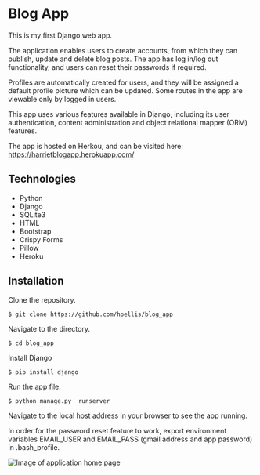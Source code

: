 # Blog App

This is my first Django web app.

The application enables users to create accounts, from which they can publish, update and delete blog posts. The app has log in/log out functionality, and users can reset their passwords if required.

Profiles are automatically created for users, and they will be assigned a default profile picture which can be updated. Some routes in the app are viewable only by logged in users. 

This app uses various features available in Django, including its user authentication, content administration and object relational mapper (ORM) features. 

The app is hosted on Herkou, and can be visited here: https://harrietblogapp.herokuapp.com/

## Technologies
* Python
* Django
* SQLite3
* HTML
* Bootstrap
* Crispy Forms
* Pillow
* Heroku


## Installation

Clone the repository.

```$ git clone https://github.com/hpellis/blog_app```

Navigate to the directory. 

```$ cd blog_app```

Install Django

```$ pip install django```

Run the app file.

```$ python manage.py  runserver```

Navigate to the local host address in your browser to see the app running. 

In order for the password reset feature to work, export environment variables EMAIL_USER and EMAIL_PASS (gmail address and app password) in .bash_profile.

<img src="/final_images/final_version.png"
     alt="Image of application home page"
     style="float: left; margin-right: 10px;" />

